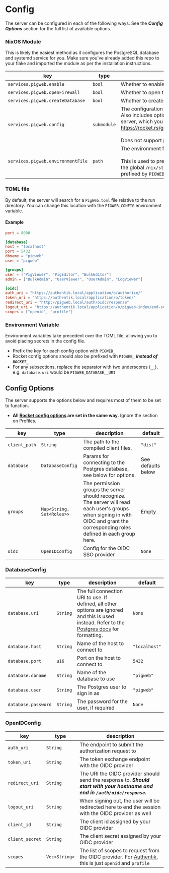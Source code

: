 # Config

The server can be configured in each of the following ways. See the ***Config Options*** section for the full list of available options.

### NixOS Module

This is likely the easiest method as it configures the PostgreSQL database and systemd service for you. Make sure you've already added this repo to your flake and imported the module as per the installation instructions.

| key                               | type        | description                                                                                                                                                                                                                    | default |
|-----------------------------------|-------------|--------------------------------------------------------------------------------------------------------------------------------------------------------------------------------------------------------------------------------|---------|
| `services.pigweb.enable`          | `bool`      | Whether to enable the PigWebApp server.                                                                                                                                                                                        | `false` |
| `services.pigweb.openFirewall`    | `bool`      | Whether to open the firewall for the PigWeb server.                                                                                                                                                                            | `false` |
| `services.pigweb.createDatabase`  | `bool`      | Whether to create a local database automatically.                                                                                                                                                                              | `true`  |
| `services.pigweb.config`          | `submodule` | The configuration for the PigWeb server, see below. Also includes options for the underlying Rocket web server, which you can view at <https://rocket.rs/guide/v0.5/configuration/#overview><br><br>Does not support profiles. | `{}`    |
| `services.pigweb.environmentFile` | `path`      | The environment file as defined in `systemd.exec(5)`.<br><br>This is used to prevent secrets from being saved in the global `/nix/store`. All config options should be prefixed by `PIGWEB_`                                   | `null`  |

### TOML file

By default, the server will search for a `PigWeb.toml` file relative to the run directory. You can change this location with the `PIGWEB_CONFIG` environment variable.

#### Example

```toml
port = 8000

[database]
host = "localhost"
port = 5432
dbname = "pigweb"
user = "pigweb"

[groups]
user = ["PigViewer", "PigEditor", "BulkEditor"]
admin = ["BulkAdmin", "UserViewer", "UserAdmin", "LogViewer"]

[oidc]
auth_uri = "https://authentik.local/application/o/authorize/"
token_uri = "https://authentik.local/application/o/token/"
redirect_uri = "http://pigweb.local/auth/oidc/response"
logout_uri = "https://authentik.local/application/o/pigweb-indev/end-session/"
scopes = ["openid", "profile"]
```

### Environment Variable

Environment variables take precedent over the TOML file, allowing you to avoid placing secrets in the config file.

- Prefix the key for each config option with `PIGWEB_`
- Rocket config options should also be prefixed with `PIGWEB_` ***instead of `ROCKET_`***
- For any subsections, replace the separator with two underscores (`__`), e.g. `database.uri` would be `PIGWEB_DATABASE__URI`

## Config Options

The server supports the options below and requires most of them to be set to function.

- **All [Rocket config options](https://rocket.rs/guide/v0.5/configuration/) are set in the same way.** Ignore the section on Profiles.

| key           | type                      | description                                                                                                                                                                        | default            |
|---------------|---------------------------|------------------------------------------------------------------------------------------------------------------------------------------------------------------------------------|--------------------|
| `client_path` | `String`                  | The path to the compiled client files.                                                                                                                                             | `"dist"`           |
| `database`    | `DatabaseConfig`          | Params for connecting to the Postgres database, see below for options.                                                                                                             | See defaults below |
| `groups`      | `Map<String, Set<Roles>>` | The permission groups the server should recognize. The server will read each user's groups when signing in with OIDC and grant the corresponding roles defined in each group here. | Empty              |
| `oidc`        | `OpenIDConfig`            | Config for the OIDC SSO provider                                                                                                                                                   | `None`             |

### DatabaseConfig

| key                 | type     | description                                                                                                                                                                                                               | default       |
|---------------------|----------|---------------------------------------------------------------------------------------------------------------------------------------------------------------------------------------------------------------------------|---------------|
| `database.uri`      | `String` | The full connection URI to use. If defined, all other options are ignored and this is used instead. Refer to the [Postgres docs](https://www.postgresql.org/docs/9.4/libpq-connect.html#LIBPQ-CONNSTRING) for formatting. | `None`        |
| `database.host`     | `String` | Name of the host to connect to                                                                                                                                                                                            | `"localhost"` |
| `database.port`     | `u16`    | Port on the host to connect to                                                                                                                                                                                            | `5432`        |
| `database.dbname`   | `String` | Name of the database to use                                                                                                                                                                                               | `"pigweb"`    |
| `database.user`     | `String` | The Postgres user to sign in as                                                                                                                                                                                           | `"pigweb"`    |
| `database.password` | `String` | The password for the user, if required                                                                                                                                                                                    | `None`        |

### OpenIDConfig

| key             | type          | description                                                                                                                                                                                            |
|-----------------|---------------|--------------------------------------------------------------------------------------------------------------------------------------------------------------------------------------------------------|
| `auth_uri`      | `String`      | The endpoint to submit the authorization request to                                                                                                                                                    |
| `token_uri`     | `String`      | The token exchange endpoint with the OIDC provider                                                                                                                                                     |
| `redirect_uri`  | `String`      | The URI the OIDC provider should send the response to. ***Should start with your hostname and end in `/auth/oidc/response`.***                                                                         |
| `logout_uri`    | `String`      | When signing out, the user will be redirected here to end the session with the OIDC provider as well                                                                                                   |
| `client_id`     | `String`      | The client id assigned by your OIDC provider                                                                                                                                                           |
| `client_secret` | `String`      | The client secret assigned by your OIDC provider                                                                                                                                                       |
| `scopes`        | `Vec<String>` | The list of scopes to request from the OIDC provider. For [Authentik](https://docs.goauthentik.io/docs/add-secure-apps/providers/oauth2/#default--special-scopes), this is just `openid` and `profile` |
